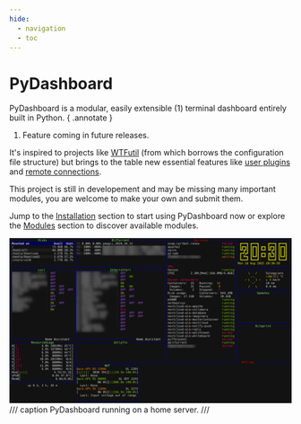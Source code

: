 ```yaml
---
hide:
  - navigation
  - toc
---
```


# PyDashboard

PyDashboard is a modular, easily extensible (1) terminal dashboard entirely built in Python. 
{ .annotate }

1. Feature coming in future releases.

It's inspired to projects like [WTFutil](https://wtfutil.com) (from which borrows the configuration file structure) 
but brings to the table new essential features like [user plugins](advanced/plugins.md) and [remote connections](advanced/remote_connection.md).

This project is still in developement and may be missing many important modules, you are welcome to make your own
and submit them.

Jump to the [Installation](getting_started.md) section to start using PyDashboard now or explore the [Modules](modules/apcupsd.md)
section to discover available modules.

![PyDashboard running](images/pydashboard_demo.png)
/// caption
PyDashboard running on a home server.
///